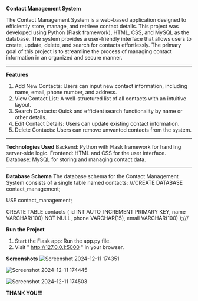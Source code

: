 **Contact Management System**

The Contact Management System is a web-based application designed to efficiently store, manage, and retrieve contact details. 
This project was developed using Python (Flask framework), HTML, CSS, and MySQL as the database. 
The system provides a user-friendly interface that allows users to create, update, delete, and search for contacts effortlessly.
The primary goal of this project is to streamline the process of managing contact information in an organized and secure manner.

---

**Features**
1. Add New Contacts: Users can input new contact information, including name, email, phone number, and address.
2. View Contact List: A well-structured list of all contacts with an intuitive layout.
3. Search Contacts: Quick and efficient search functionality by name or other details.
4. Edit Contact Details: Users can update existing contact information.
5. Delete Contacts: Users can remove unwanted contacts from the system.

---

**Technologies Used**
Backend: Python with Flask framework for handling server-side logic.
Frontend: HTML and CSS for the user interface.
Database: MySQL for storing and managing contact data.

---

**Database Schema**
The database schema for the Contact Management System consists of a single table named contacts:
///CREATE DATABASE contact_management;

USE contact_management;

CREATE TABLE contacts (
    id INT AUTO_INCREMENT PRIMARY KEY,
    name VARCHAR(100) NOT NULL,
    phone VARCHAR(15),
    email VARCHAR(100)
);///

**Run the Project**
1. Start the Flask app:
 Run the app.py file.
2. Visit " http://127.0.0.1:5000 " in your browser.

**Screenshots**
![Screenshot 2024-12-11 174351](https://github.com/user-attachments/assets/b1385ad0-a458-478f-890f-505651863b4f)

![Screenshot 2024-12-11 174445](https://github.com/user-attachments/assets/c28b2ba9-4556-4e0f-b5aa-bccfa5a78284)

![Screenshot 2024-12-11 174503](https://github.com/user-attachments/assets/cf0358e5-9b5d-4b34-9b5f-7dccbb5a192f)

****THANK YOU!!!****
